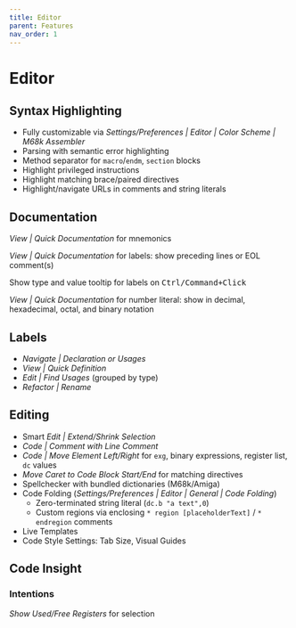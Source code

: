 ```yaml
---
title: Editor
parent: Features
nav_order: 1
---
```


# Editor

## Syntax Highlighting

* Fully customizable via *Settings/Preferences \| Editor \| Color Scheme \| M68k Assembler*
* Parsing with semantic error highlighting
* Method separator for `macro`/`endm`, `section` blocks
* Highlight privileged instructions
* Highlight matching brace/paired directives
* Highlight/navigate URLs in comments and string literals

## Documentation

*View \| Quick Documentation* for mnemonics

*View \| Quick Documentation* for labels: show preceding lines or EOL comment(s)

Show type and value tooltip for labels on <kbd>Ctrl/Command+Click</kbd>

*View \| Quick Documentation* for number literal: show in decimal, hexadecimal, octal, and binary notation

## Labels

* *Navigate \| Declaration or Usages*
* *View \| Quick Definition*
* *Edit \| Find Usages* (grouped by type)
* *Refactor \| Rename*

## Editing

* Smart *Edit \| Extend/Shrink Selection*
* *Code \| Comment with Line Comment*
* *Code \| Move Element Left/Right* for `exg`, binary expressions, register list, `dc` values
* *Move Caret to Code Block Start/End* for matching directives
* Spellchecker with bundled dictionaries (M68k/Amiga)
* Code Folding (*Settings/Preferences \| Editor \| General \| Code Folding*)
  * Zero-terminated string literal (`dc.b "a text",0`)
  * Custom regions via enclosing `* region [placeholderText]` / `* endregion` comments
* Live Templates
* Code Style Settings: Tab Size, Visual Guides

## Code Insight

### Intentions

*Show Used/Free Registers* for selection